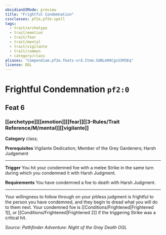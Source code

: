 ```yaml
---
obsidianUIMode: preview
title: "Frightful Condemnation"
cssclasses: pf2e,pf2e-spell
tags:
  - trait/archetype
  - trait/emotion
  - trait/fear
  - trait/mental
  - trait/vigilante
  - trait/common
  - category/class
aliases: "Compendium.pf2e.feats-srd.Item.SUNLm99CgsS5M3Eq"
license: OGL
---
```

# Frightful Condemnation `pf2:0`
## Feat 6
### [[archetype]][[emotion]][[fear]][[3-Rules/Trait Reference/M/mental]][[vigilante]]

**Category** class; 



**Prerequisites** Vigilante Dedication; Member of the Grey Gardeners; Harsh Judgement
* * *
**Trigger** You hit your condemned foe with a melee Strike in the same turn during which you condemned it with Harsh Judgment.

**Requirements** You have condemned a foe to death with Harsh Judgment.

* * *

Your willingness to follow through on your pitiless judgment is frightful to the person you have condemned, and they begin to dread what you will do to them next. Your condemned foe is [[Conditions/Frightened|Frightened 1]], or [[Conditions/Frightened|Frightened 2]] if the triggering Strike was a critical hit.

*Source: Pathfinder Adventure: Night of the Gray Death*
*OGL*
